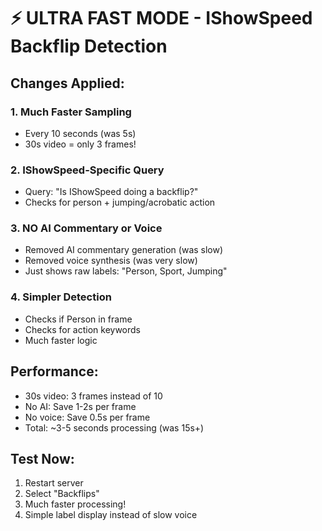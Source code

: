 # ⚡ ULTRA FAST MODE - IShowSpeed Backflip Detection

## Changes Applied:

### 1. Much Faster Sampling
- Every 10 seconds (was 5s)
- 30s video = only 3 frames!

### 2. IShowSpeed-Specific Query
- Query: "Is IShowSpeed doing a backflip?"
- Checks for person + jumping/acrobatic action

### 3. NO AI Commentary or Voice
- Removed AI commentary generation (was slow)
- Removed voice synthesis (was very slow)
- Just shows raw labels: "Person, Sport, Jumping"

### 4. Simpler Detection
- Checks if Person in frame
- Checks for action keywords
- Much faster logic

## Performance:
- 30s video: 3 frames instead of 10
- No AI: Save 1-2s per frame
- No voice: Save 0.5s per frame
- Total: ~3-5 seconds processing (was 15s+)

## Test Now:
1. Restart server
2. Select "Backflips" 
3. Much faster processing!
4. Simple label display instead of slow voice

